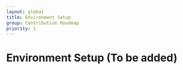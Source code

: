 ```yaml
---
layout: global
title: Environment Setup
group: Contribution Roadmap
priority: 1
---
```

# Environment Setup (To be added)